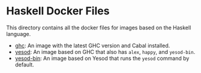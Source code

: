 # Haskell Docker Files

This directory contains all the docker files for images
based on the Haskell language.

- [ghc]: An image with the latest GHC version and Cabal installed.
- [yesod]: An image based on GHC that also has `alex`, `happy`, and `yesod-bin`.
- [yesod-bin]: An image based on Yesod that runs the `yesod` command by default.

[ghc]: ghc/
[yesod]: yesod/
[yesod-bin]: yesod-bin/
